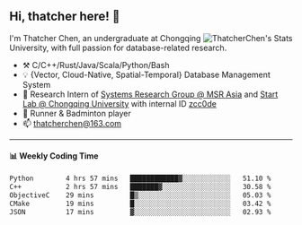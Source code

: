 ## Hi, thatcher here! :wave:

<img align="right" src="https://github-readme-stats.vercel.app/api?username=thatcherchen&title_color=333&text_color=777" alt="ThatcherChen's Stats" >

I'm Thatcher Chen, an undergraduate at Chongqing University, with full passion for database-related research.

- :hammer_and_pick:  C/C++/Rust/Java/Scala/Python/Bash
- :bulb:  {Vector, Cloud-Native, Spatial-Temporal} Database Management System
- :telescope:  Research Intern of [Systems Research Group @ MSR Asia](https://www.microsoft.com/en-us/research/group/systems-research-group-asia) and [Start Lab @ Chongqing University](https://github.com/Spatio-Temporal-Lab) with internal ID [zcc0de](https://github.com/zcc0de)
- :seedling:  Runner & Badminton player
- :mailbox: thatcherchen@163.com

---

#### :bar_chart: Weekly Coding Time

<!--START_SECTION:waka-->

```txt
Python        4 hrs 57 mins   ████████████▓░░░░░░░░░░░░   51.10 %
C++           2 hrs 57 mins   ███████▓░░░░░░░░░░░░░░░░░   30.58 %
ObjectiveC    29 mins         █▒░░░░░░░░░░░░░░░░░░░░░░░   05.03 %
CMake         19 mins         █░░░░░░░░░░░░░░░░░░░░░░░░   03.42 %
JSON          17 mins         ▓░░░░░░░░░░░░░░░░░░░░░░░░   02.93 %
```

<!--END_SECTION:waka-->
